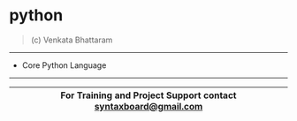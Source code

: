 # python
> (c) Venkata Bhattaram

---
* Core Python Language

---

For Training and Project Support contact **syntaxboard@gmail.com**  | 
------------------------------------------------------------------- | 
